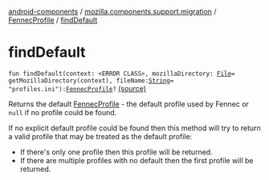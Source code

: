 [android-components](../../index.md) / [mozilla.components.support.migration](../index.md) / [FennecProfile](index.md) / [findDefault](./find-default.md)

# findDefault

`fun findDefault(context: <ERROR CLASS>, mozillaDirectory: `[`File`](https://developer.android.com/reference/java/io/File.html)` = getMozillaDirectory(context), fileName: `[`String`](https://kotlinlang.org/api/latest/jvm/stdlib/kotlin/-string/index.html)` = "profiles.ini"): `[`FennecProfile`](index.md)`?` [(source)](https://github.com/mozilla-mobile/android-components/blob/master/components/support/migration/src/main/java/mozilla/components/support/migration/FennecProfile.kt#L33)

Returns the default [FennecProfile](index.md) - the default profile used by Fennec or `null` if no
profile could be found.

If no explicit default profile could be found then this method will try to return a valid
profile that may be treated as the default profile:

* If there's only one profile then this profile will be returned.
* If there are multiple profiles with no default then the first profile will be returned.

